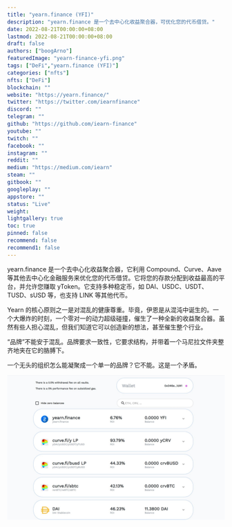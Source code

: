 ```yaml
---
title: "yearn.finance (YFI)"
description: "yearn.finance 是一个去中心化收益聚合器，可优化您的代币借贷。"
date: 2022-08-21T00:00:00+08:00
lastmod: 2022-08-21T00:00:00+08:00
draft: false
authors: ["boogArno"]
featuredImage: "yearn-finance-yfi.png"
tags: ["DeFi","yearn.finance (YFI)"]
categories: ["nfts"]
nfts: ["DeFi"]
blockchain: ""
website: "https://yearn.finance/"
twitter: "https://twitter.com/iearnfinance"
discord: ""
telegram: ""
github: "https://github.com/iearn-finance"
youtube: ""
twitch: ""
facebook: ""
instagram: ""
reddit: ""
medium: "https://medium.com/iearn"
steam: ""
gitbook: ""
googleplay: ""
appstore: ""
status: "Live"
weight: 
lightgallery: true
toc: true
pinned: false
recommend: false
recommend1: false
---
```

yearn.finance 是一个去中心化收益聚合器，它利用 Compound、Curve、Aave 等其他去中心化金融服务来优化您的代币借贷。它将您的存款分配到收益最高的平台，并允许您赚取 yToken。它支持多种稳定币，如 DAI、USDC、USDT、TUSD、sUSD 等，也支持 LINK 等其他代币。

Yearn 的核心原则之一是对混乱的健康尊重。毕竟，伊恩是从混沌中诞生的。一个大爆炸的时刻，一个零对一的动力超级碰撞，催生了一种全新的收益聚合器。虽然有些人担心混乱，但我们知道它可以创造新的想法，甚至催生整个行业。

“品牌”不能安于混乱。品牌要求一致性，它要求结构，并带着一个马尼拉文件夹整齐地夹在它的胳膊下。

一个无头的组织怎么能凝聚成一个单一的品牌？它不能。这是一个矛盾。

![yearnfinance-dapp-defi-ethereum-image1_1498da25037457178045195803095a09](yearnfinance-dapp-defi-ethereum-image1_1498da25037457178045195803095a09.png)
